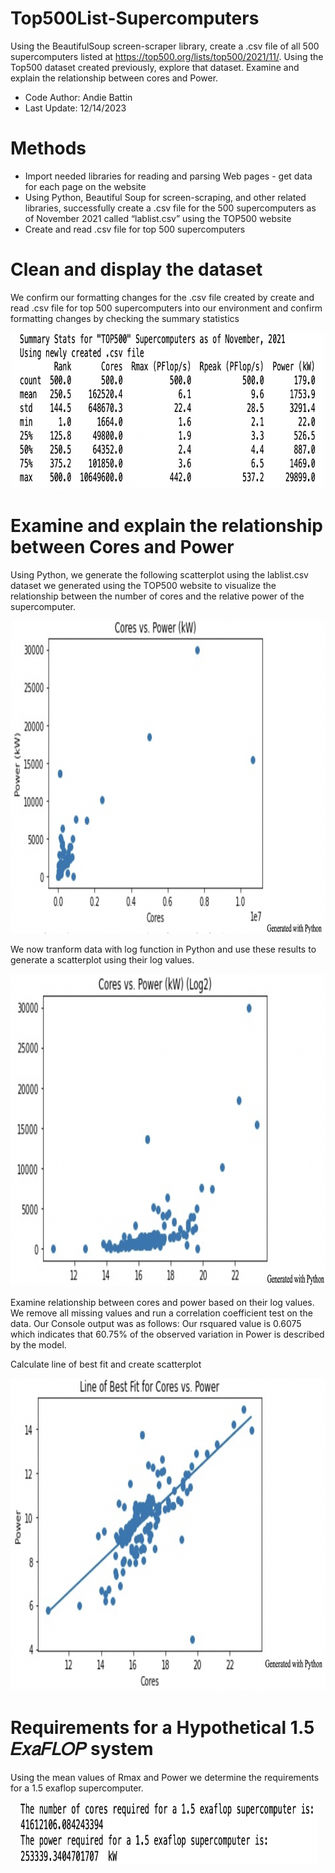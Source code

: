 # Top500List-Supercomputers
Using the BeautifulSoup screen-scraper library, create a .csv file of all 500 supercomputers listed at https://top500.org/lists/top500/2021/11/. Using the Top500 dataset created previously, explore that dataset. Examine and explain the relationship between cores and Power.
* Code Author: Andie Battin
* Last Update: 12/14/2023

# Methods
* Import needed libraries for reading and parsing Web pages - get data for each page on the website
* Using Python, Beautiful Soup for screen-scraping, and other related libraries, successfully create a .csv file for the 500 supercomputers as of November 2021 called “lablist.csv” using the TOP500 website
* Create and read .csv file for top 500 supercomputers

# Clean and display the dataset
We confirm our formatting changes for the .csv file created by create and read .csv file for top 500 supercomputers into our environment and confirm formatting changes by checking the summary statistics
<p align="center">
<img src="https://github.com/acbattin/Top500List-Supercomputers/blob/main/SummaryOutput.png?raw=true" width="500" height="250"/>
</p>

# Examine and explain the relationship between Cores and Power
Using Python, we generate the following scatterplot using the lablist.csv dataset we generated using the TOP500 website to visualize the relationship between the number of cores and the relative power of the supercomputer.
<p align="center">
<img src="https://github.com/acbattin/Top500List-Supercomputers/blob/main/CoresvsPowerScatter1.png?raw=true" width="600" height="500"/>
</p>
We now tranform data with log function in Python and use these results to generate a scatterplot using their log values.
<p align="center">
<img src="https://github.com/acbattin/Top500List-Supercomputers/blob/main/CoresvsPowerScatter2.png?raw=true" width="600" height="500"/>
</p>
Examine relationship between cores and power based on their log values.
We remove all missing values and run a correlation coefficient test on the data. Our Console output was as follows: Our rsquared value is 0.6075 which indicates that 60.75% of the observed variation in Power is described by the model.

Calculate line of best fit and create scatterplot
<p align="center">
<img src="https://github.com/acbattin/Top500List-Supercomputers/blob/main/BestFit.png?raw=true" width="600" height="500"/>
</p>

# Requirements for a Hypothetical 1.5 𝐸𝑥𝑎𝐹𝐿𝑂𝑃 system
Using the mean values of Rmax and Power we determine the requirements for a 1.5 exaflop supercomputer.
<p align="center">
<img src="https://github.com/acbattin/Top500List-Supercomputers/blob/main/ExaflopOutput.png?raw=true" width="480" height="100"/>
</p>
